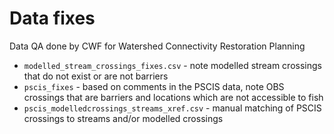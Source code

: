 # Data fixes

Data QA done by CWF for Watershed Connectivity Restoration Planning

- `modelled_stream_crossings_fixes.csv` - note modelled stream crossings that do not exist or are not barriers
- `pscis_fixes` - based on comments in the PSCIS data, note OBS crossings that are barriers and locations which are not accessible to fish
- `pscis_modelledcrossings_streams_xref.csv` - manual matching of PSCIS crossings to streams and/or modelled crossings